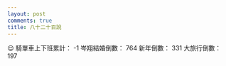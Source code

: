 ```yaml
---
layout: post
comments: true
title: 八十二十百說
---
```


:relieved:
騎單車上下班累計： -1
岑翔結婚倒數： 764
新年倒數： 331
大旅行倒數： 197


